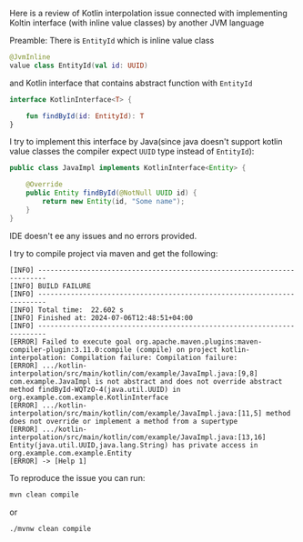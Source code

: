 Here is a review of Kotlin interpolation issue connected with implementing Koltin interface (with inline value classes) by another JVM language 

Preamble:
There is `EntityId` which is inline value class
```kotlin
@JvmInline
value class EntityId(val id: UUID)
```

and Kotlin interface that contains abstract function with `EntityId`
```kotlin
interface KotlinInterface<T> {

    fun findById(id: EntityId): T
}
```

I try to implement this interface by 
Java(since java doesn't support kotlin value classes the compiler expect `UUID` type instead of `EntityId`):
```java
public class JavaImpl implements KotlinInterface<Entity> {

    @Override
    public Entity findById(@NotNull UUID id) {
        return new Entity(id, "Some name");
    }
}
```

IDE doesn't ee any issues and no errors provided.

I try to compile project via maven and get the following:
```
[INFO] ------------------------------------------------------------------------
[INFO] BUILD FAILURE
[INFO] ------------------------------------------------------------------------
[INFO] Total time:  22.602 s
[INFO] Finished at: 2024-07-06T12:48:51+04:00
[INFO] ------------------------------------------------------------------------
[ERROR] Failed to execute goal org.apache.maven.plugins:maven-compiler-plugin:3.11.0:compile (compile) on project kotlin-interpolation: Compilation failure: Compilation failure: 
[ERROR] .../kotlin-interpolation/src/main/kotlin/com/example/JavaImpl.java:[9,8] com.example.JavaImpl is not abstract and does not override abstract method findById-WQTzO-4(java.util.UUID) in org.example.com.example.KotlinInterface
[ERROR] .../kotlin-interpolation/src/main/kotlin/com/example/JavaImpl.java:[11,5] method does not override or implement a method from a supertype
[ERROR] .../kotlin-interpolation/src/main/kotlin/com/example/JavaImpl.java:[13,16] Entity(java.util.UUID,java.lang.String) has private access in org.example.com.example.Entity
[ERROR] -> [Help 1]
```

To reproduce the issue you can run: 

```bash
mvn clean compile
```
or
```bash
./mvnw clean compile
```

